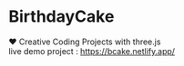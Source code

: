 # BirthdayCake
❤️ Creative Coding Projects with three.js <br>
live demo project : https://bcake.netlify.app/
